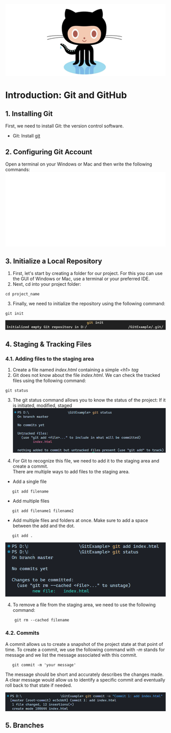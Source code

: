 ![alt Github image](images/GitHub.jpg)
<!-- # Git-GitHub-GitHubClassroom -->
# Introduction: Git and GitHub
## 1. Installing Git
First, we need to install Git: the version control software.
- Git:
  Install [git](https://git-scm.com/downloads)

## 2. Configuring Git Account
Open a terminal on your Windows or Mac and then write the following commands:
![alt Github image](images/config.svg)

## 3. Initialize a Local Repository
1. First, let's start by creating a folder for our project. For this you can use the GUI of Windows or Mac, use a terminal or your preferred IDE.
2. Next, cd into your project folder: 
```shell
cd project_name
```
3. Finally, we need to initialize the repository using the following command:

```shell
git init
```
![alt Github image](images/Git%20init.png)


## 4. Staging & Tracking Files

### 4.1. Adding files to the staging area
1. Create a file named _index.html_ containing a simple _\<h1> tag_
2. Git does not know about the file _index.html_. We can check the tracked files using the following command:

```shell
git status
```
3. The git status command allows you to know the status of the project: If it is initiated, modified, staged
![alt Github image](images/Git%20Status.png)

3. For Git to recognize this file, we need to add it to the staging area and create a commit. <br>
There are multiple ways to add files to the staging area. <br>
- Add a single file
```shell
   git add filename
```
- Add multiple files
```shell
   git add filename1 filename2
```
- Add multiple files and folders at once. Make sure to add a space between the add and the dot.
```shell
   git add .
```

![alt Github image](images/Git%20track.png)


4. To remove a file from the staging area, we need to use the following command:
```shell
    git rm --cached filename
```

### 4.2. Commits
A commit allows us to create a snapshot of the project state at that point of time. To create a commit, we use the following command with _-m_ stands for message and we list the message associated with this commit. 

```shell
   git commit -m 'your message'
```
The message should be short and accurately describes the changes made. A clear message would allow us to identify a specific commit and eventually roll back to that state if needed.

![alt Github image](images/Git%20Commit.png)

## 5. Branches
<!-- # Basic Command Lines -->
